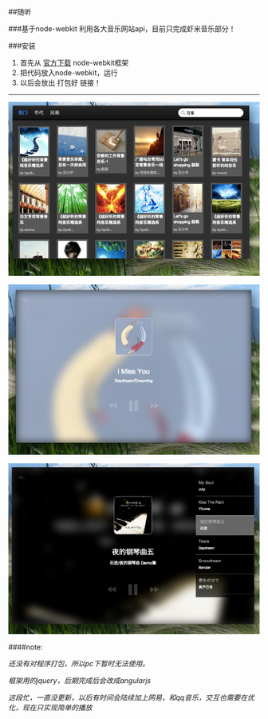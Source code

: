 ##随听

###基于node-webkit 利用各大音乐网站api，目前只完成虾米音乐部分！

###安装
1. 首先从 [官方下载](https://github.com/rogerwang/node-webkit) node-webkit框架
2. 把代码放入node-webkit，运行
3. 以后会放出 打包好 链接！



___
![image](1.png)

![image](2.png)

![image](3.png)



####note:

_还没有对程序打包，所以pc下暂时无法使用。_

_框架用的jquery，后期完成后会改成angularjs_

_这段忙，一直没更新，以后有时间会陆续加上网易，和qq音乐，交互也需要在优化，现在只实现简单的播放_

